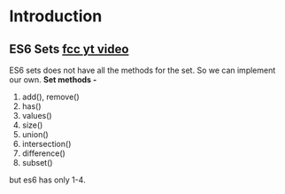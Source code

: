 # Introduction

## ES6 Sets [fcc yt video](https://www.youtube.com/watch?v=t2CEgPsws3U)
ES6 sets does not have all the methods for the set. So we can implement our own.
**Set methods -**
 1. add(), remove()
 2. has()
 3. values()
 4. size()
 5. union() 
 6. intersection()
 7. difference()
 8. subset()  

but es6 has only 1-4. 
<!--stackedit_data:
eyJoaXN0b3J5IjpbMTk0NTYyNTgwMV19
-->